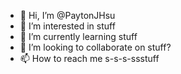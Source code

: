 - 👋 Hi, I’m @PaytonJHsu
- 👀 I’m interested in stuff
- 🌱 I’m currently learning stuff
- 💞️ I’m looking to collaborate on stuff?
- 📫 How to reach me s-s-s-ssstuff

<!---
PaytonJHsu/PaytonJHsu is a ✨ special ✨ repository because its `README.md` (this file) appears on your GitHub profile.
You can click the Preview link to take a look at your changes.
--->
